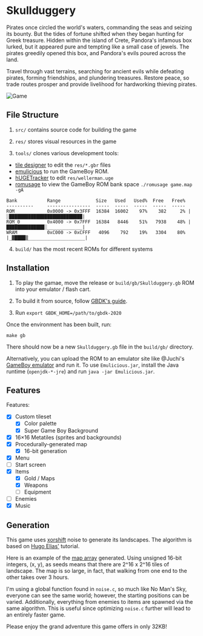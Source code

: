 # Skullduggery

Pirates once circled the world's waters, commanding the seas and seizing its bounty. But the tides of fortune shifted when they began hunting for Greek treasure. Hidden within the island of Crete, Pandora's infamous box lurked, but it appeared pure and tempting like a small case of jewels. The pirates greedily opened this box, and Pandora's evils poured across the land.

Travel through vast terrains, searching for ancient evils while defeating pirates, forming friendships, and plundering treasures. Restore peace, so trade routes prosper and provide livelihood for hardworking thieving pirates.

![Game](https://user-images.githubusercontent.com/25377399/172053980-c3f2679d-a197-48eb-8b48-7f0d4c334005.png)

## File Structure

1. `src/` contains source code for building the game

2. `res/` stores visual resources in the game

3. `tools/` clones various development tools:
  - [tile designer](https://github.com/gbdk-2020/GBTD_GBMB/releases/) to edit the `res/*.gbr` files
  - [emulicious](https://emulicious.net/) to run the GameBoy ROM.
  - [hUGETracker](https://nickfa.ro/index.php/HUGETracker) to edit `res/wellerman.uge`
  - [romusage](https://github.com/bbbbbr/romusage) to view the GameBoy ROM bank space `./romusage game.map -gA`

```shell
Bank           Range             Size   Used   Used%  Free   Free% 
----------     ----------------  -----  -----  -----  -----  -----
ROM            0x0000 -> 0x3FFF  16384  16002    97%    382     2% |░███████████████████████████|
ROM_0          0x4000 -> 0x7FFF  16384   8446    51%   7938    48% |██████████████░_____________|
WRAM           0xC000 -> 0xCFFF   4096    792    19%   3304    80% |_▓████▒_____________________|
```

4. `build/` has the most recent ROMs for different systems

## Installation

1. To play the gamae, move the release or `build/gb/Skullduggery.gb` ROM into your emulator / flash cart.

2. To build it from source, follow [GBDK's guide](https://github.com/gbdk-2020/gbdk-2020#build-instructions).

3. Run `export GBDK_HOME=/path/to/gbdk-2020`

Once the environment has been built, run:

```shell
make gb
```

There should now be a new `Skullduggery.gb` file in the `build/gb/` directory.

Alternatively, you can upload the ROM to an emulator site like @Juchi's [GameBoy emulator](https://juchi.github.io/gameboy.js/) and run it. To use `Emulicious.jar`, install the Java runtime (`openjdk-*-jre`) and run `java -jar Emulicious.jar`.

## Features

Features:

- [x] Custom tileset
  - [x] Color palette
  - [x] Super Game Boy Background
- [x] 16×16 Metatiles (sprites and backgrounds)
- [x] Procedurally-generated map
  - [x] 16-bit generation
- [x] Menu
- [ ] Start screen
- [x] Items
  - [x] Gold / Maps
  - [x] Weapons
  - [ ] Equipment
- [ ] Enemies
- [x] Music

## Generation

This game uses [xorshift](https://wikipedia.org/wiki/Xorshift) noise to generate its landscapes. The algorithm is based on [Hugo Elias'](https://web.archive.org/web/20160303203643/http://freespace.virgin.net/hugo.elias/models/m_perlin.htm) tutorial.

Here is an example of the [map array](https://github.com/splch/skullduggery/blob/master/tools/noise.pdf) generated. Using unsigned 16-bit integers, (x, y), as seeds means that there are 2^16 x 2^16 tiles of landscape. The map is so large, in fact, that walking from one end to the other takes over 3 hours.

I'm using a global function found in `noise.c`, so much like No Man's Sky, everyone can see the same world; however, the starting positions can be varied. Additionally, everything from enemies to items are spawned via the same algorithm. This is useful since optimizing `noise.c` further will lead to an entirely faster game.

Please enjoy the grand adventure this game offers in only 32KB!
